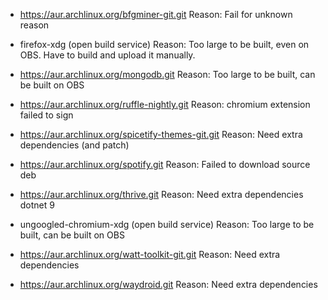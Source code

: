 - https://aur.archlinux.org/bfgminer-git.git
  Reason: Fail for unknown reason
  
- firefox-xdg (open build service)
  Reason: Too large to be built, even on OBS. Have to build and upload it manually.
  
- https://aur.archlinux.org/mongodb.git
  Reason: Too large to be built, can be built on OBS
  
- https://aur.archlinux.org/ruffle-nightly.git
  Reason: chromium extension failed to sign

- https://aur.archlinux.org/spicetify-themes-git.git
  Reason: Need extra dependencies (and patch)
  
- https://aur.archlinux.org/spotify.git
  Reason: Failed to download source deb
  
- https://aur.archlinux.org/thrive.git
  Reason: Need extra dependencies dotnet 9
  
- ungoogled-chromium-xdg (open build service)
  Reason: Too large to be built, can be built on OBS
  
- https://aur.archlinux.org/watt-toolkit-git.git
  Reason: Need extra dependencies
  
- https://aur.archlinux.org/waydroid.git
  Reason: Need extra dependencies
  
